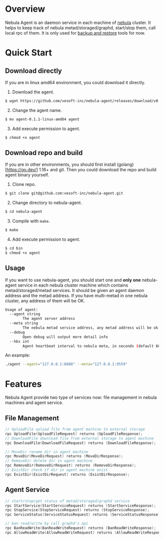 # Overview

Nebula Agent is an daemon service in each machine of [nebula](https://github.com/vesoft-inc/nebula) cluster. It helps to keep track of nebula metad/storaged/graphd, start/stop them, call local rpc of them.
It is only used for [backup and restore](https://github.com/vesoft-inc/nebula-br) tools for now.

# Quick Start

## Download directly

If you are in linux amd64 environment, you could download it directly.

1. Download the agent.

  ```bash
  $ wget https://github.com/vesoft-inc/nebula-agent/releases/download/v0.1.1/agent-0.1.1-linux-amd64
  ```
2. Change the agent name.
  ```bash
  $ mv agent-0.1.1-linux-amd64 agent
  ```
3. Add execute permission to agent.
  ```bash
  $ chmod +x agent
  ```

## Download repo and build

If you are in other environments, you should first install (golang)[https://go.dev/] 1.16+ and git.
Then you could download the repo and build agent binary yourself.
1. Clone repo.
```bash
$ git clone git@github.com:vesoft-inc/nebula-agent.git
```

2. Change directory to nebula-agent.
```bash
$ cd nebula-agent
```

3. Compile with `make`.
```bash
$ make
```

4. Add execute permission to agent.
```bash
$ cd bin
$ chmod +x agent
```

## Usage

If you want to use nebula-agent, you should start one and **only one** nebula-agent service in each nebula cluster machine which contains metad/storaged/metad services.
It should be given an agent daemon address and the metad address. If you have multi-metad in one nebula cluster, any address of them will be OK.

```bash
Usage of agent:
  --agent string
        The agent server address
  --meta string
        The nebula metad service address, any metad address will be ok
  --debug
        Open debug will output more detail info
  --hbs int
        Agent heartbeat interval to nebula meta, in seconds (default 60)
```

An example:

```bash
./agent --agent="127.0.0.1:8888" --meta="127.0.0.1:9559"
```


# Features

Nebula Agent provide two type of services now: file management in nebula machines and agent service. 

## File Management

```C++
// UploadFile upload file from agent machine to external storage
rpc UploadFile(UploadFileRequest) returns (UploadFileResponse);
// DownloadFile download file from external storage to agent machine
rpc DownloadFile(DownloadFileRequest) returns (DownloadFileResponse);

// MoveDir rename dir in agent machine
rpc MoveDir(MoveDirRequest) returns (MoveDirResponse);
// RemoveDir delete dir in agent machine
rpc RemoveDir(RemoveDirRequest) returns (RemoveDirResponse);
// ExistDir check if dir in agent machine exist
rpc ExistDir(ExistDirRequest) returns (ExistDirResponse);
```

## Agent Service

```C++
// start/stop/get status of metad/storaged/graphd service
rpc StartService(StartServiceRequest) returns (StartServiceResponse);
rpc StopService(StopServiceRequest) returns (StopServiceResponse);
rpc ServiceStatus(ServiceStatusRequest) returns (ServiceStatusResponse);

// ban read/write by call graphd's api
rpc BanReadWrite(BanReadWriteRequest) returns (BanReadWriteResponse);
rpc AllowReadWrite(AllowReadWriteRequest) returns (AllowReadWriteResponse);
```

